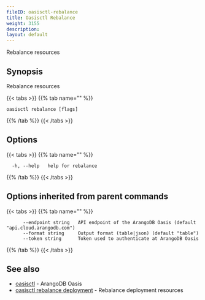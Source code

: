 ```yaml
---
fileID: oasisctl-rebalance
title: Oasisctl Rebalance
weight: 3155
description: 
layout: default
---
```

Rebalance resources

## Synopsis

Rebalance resources

{{< tabs >}}
{{% tab name="" %}}
```
oasisctl rebalance [flags]
```
{{% /tab %}}
{{< /tabs >}}

## Options

{{< tabs >}}
{{% tab name="" %}}
```
  -h, --help   help for rebalance
```
{{% /tab %}}
{{< /tabs >}}

## Options inherited from parent commands

{{< tabs >}}
{{% tab name="" %}}
```
      --endpoint string   API endpoint of the ArangoDB Oasis (default "api.cloud.arangodb.com")
      --format string     Output format (table|json) (default "table")
      --token string      Token used to authenticate at ArangoDB Oasis
```
{{% /tab %}}
{{< /tabs >}}

## See also

* [oasisctl](../oasisctl-options)	 - ArangoDB Oasis
* [oasisctl rebalance deployment](oasisctl-rebalance-deployment)	 - Rebalance deployment resources

